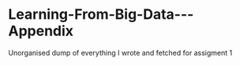 # Learning-From-Big-Data---Appendix
Unorganised dump of everything I wrote and fetched for assigment 1
